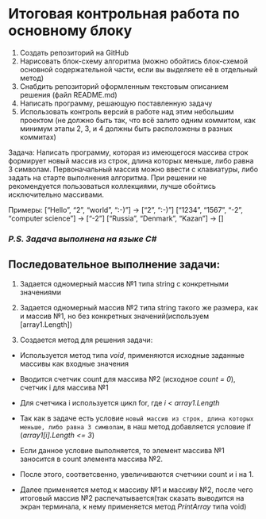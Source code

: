 # Итоговая контрольная работа по основному блоку

1. Создать репозиторий на GitHub
2. Нарисовать блок-схему алгоритма (можно обойтись блок-схемой основной содержательной части, если вы выделяете её в отдельный метод)
3. Снабдить репозиторий оформленным текстовым описанием решения (файл README.md)
4. Написать программу, решающую поставленную задачу
5. Использовать контроль версий в работе над этим небольшим проектом (не должно быть так, что всё залито одним коммитом, как минимум этапы 2, 3, и 4 должны быть расположены в разных коммитах)

Задача: Написать программу, которая из имеющегося массива строк формирует новый массив из строк, длина которых меньше, либо равна 3 символам. Первоначальный массив можно ввести с клавиатуры, либо задать на старте выполнения алгоритма. При решении не рекомендуется пользоваться коллекциями, лучше обойтись исключительно массивами.


Примеры:
[“Hello”, “2”, “world”, “:-)”] → [“2”, “:-)”]
[“1234”, “1567”, “-2”, “computer science”] → [“-2”]
[“Russia”, “Denmark”, “Kazan”] → []

### *P.S. Задача выполнена на языке C#*

## Последовательное выполнение задачи:

1. Задается одномерный массив №1 типа string с конкретными значениями

2. Задается одномерный массив №2 типа string такого же размера, как и массив №1, но без конкретных значений(используем [array1.Length])

3. Создается метод для решения задачи:

* Используется метод типа *void*, применяются исходные заданные массивы как входные значения

* Вводится счетчик count для массива №2 (исходное *count = 0*), счетчик i для массива №1

* Для счетчика i используется цикл for, где *i < array1.Length*

* Так как в задаче есть условие ```новый массив из строк, длина которых меньше, либо равна 3 символам```, в наш метод добавляется условие if (*array1[i].Length <= 3*)

* Если данное условие выполняется, то элемент массива №1 заносится в count элемента массива №2.

* После этого, соответсвенно, увеличиваются счетчики count и i на 1.

* Далее применяется метод к массиву №1 и массиву №2, после чего итоговый массив №2 распечатывается(так сказать выводится на экран терминала, к нему применяется метод *PrintArray* типа void)




